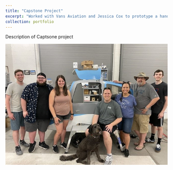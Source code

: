 ```yaml
---
title: "Capstone Project"
excerpt: "Worked with Vans Aviation and Jessica Cox to prototype a hands free aircraft door for pilots without the use of their arms<br/><img src='/images/groupphoto.jpeg'>"
collection: portfolio
---
```


Description of Captsone project

<img src='/images/groupphoto.jpeg'>